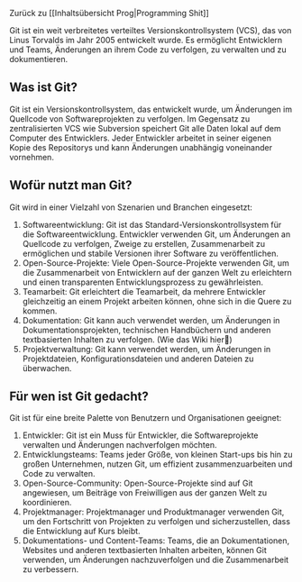 Zurück zu [[Inhaltsübersicht Prog|Programming Shit]]

Git ist ein weit verbreitetes verteiltes Versionskontrollsystem (VCS), das von Linus Torvalds im Jahr 2005 entwickelt wurde. Es ermöglicht Entwicklern und Teams, Änderungen an ihrem Code zu verfolgen, zu verwalten und zu dokumentieren.

## Was ist Git?

Git ist ein Versionskontrollsystem, das entwickelt wurde, um Änderungen im Quellcode von Softwareprojekten zu verfolgen. Im Gegensatz zu zentralisierten VCS wie Subversion speichert Git alle Daten lokal auf dem Computer des Entwicklers. Jeder Entwickler arbeitet in seiner eigenen Kopie des Repositorys und kann Änderungen unabhängig voneinander vornehmen.

## Wofür nutzt man Git?

Git wird in einer Vielzahl von Szenarien und Branchen eingesetzt:

1. Softwareentwicklung: Git ist das Standard-Versionskontrollsystem für die Softwareentwicklung. Entwickler verwenden Git, um Änderungen an Quellcode zu verfolgen, Zweige zu erstellen, Zusammenarbeit zu ermöglichen und stabile Versionen ihrer Software zu veröffentlichen.
2. Open-Source-Projekte: Viele Open-Source-Projekte verwenden Git, um die Zusammenarbeit von Entwicklern auf der ganzen Welt zu erleichtern und einen transparenten Entwicklungsprozess zu gewährleisten.
3. Teamarbeit: Git erleichtert die Teamarbeit, da mehrere Entwickler gleichzeitig an einem Projekt arbeiten können, ohne sich in die Quere zu kommen. 
4. Dokumentation: Git kann auch verwendet werden, um Änderungen in Dokumentationsprojekten, technischen Handbüchern und anderen textbasierten Inhalten zu verfolgen. (Wie das Wiki hier🙂)
5. Projektverwaltung: Git kann verwendet werden, um Änderungen in Projektdateien, Konfigurationsdateien und anderen Dateien zu überwachen.

## Für wen ist Git gedacht?

Git ist für eine breite Palette von Benutzern und Organisationen geeignet:

1. Entwickler: Git ist ein Muss für Entwickler, die Softwareprojekte verwalten und Änderungen nachverfolgen möchten.
2. Entwicklungsteams: Teams jeder Größe, von kleinen Start-ups bis hin zu großen Unternehmen, nutzen Git, um effizient zusammenzuarbeiten und Code zu verwalten.
3. Open-Source-Community: Open-Source-Projekte sind auf Git angewiesen, um Beiträge von Freiwilligen aus der ganzen Welt zu koordinieren.
4. Projektmanager: Projektmanager und Produktmanager verwenden Git, um den Fortschritt von Projekten zu verfolgen und sicherzustellen, dass die Entwicklung auf Kurs bleibt.
5. Dokumentations- und Content-Teams: Teams, die an Dokumentationen, Websites und anderen textbasierten Inhalten arbeiten, können Git verwenden, um Änderungen nachzuverfolgen und die Zusammenarbeit zu verbessern.
 